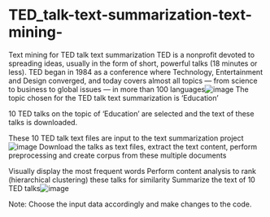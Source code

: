 # TED_talk-text-summarization-text-mining-
Text mining for TED talk text summarization
TED is a nonprofit devoted to spreading ideas, usually in the form of short, powerful talks (18 minutes or less). TED began in 1984 as a conference where Technology, Entertainment and Design converged, and today covers almost all topics — from science to business to global issues — in more than 100 languages![image](https://github.com/nimishb22/TED_talk-text-summarization-text-mining-/assets/20534138/e98bb9fc-1a9a-4850-a9d0-2680a0319212)
The topic chosen for the TED talk text summarization is ‘Education’

10 TED talks on the topic of ‘Education’ are selected and the text of these talks is downloaded.

These 10 TED talk text files are input to the text summarization project
![image](https://github.com/nimishb22/TED_talk-text-summarization-text-mining-/assets/20534138/8998de3c-ce1e-4be3-bbd2-e06565b6024d)
Download the talks as text files, extract the text content, perform preprocessing and create corpus from these multiple documents

Visually display the most frequent words
Perform content analysis to rank (hierarchical clustering) these talks for similarity
Summarize the text of 10 TED talks![image](https://github.com/nimishb22/TED_talk-text-summarization-text-mining-/assets/20534138/4c775488-9631-4442-a8ba-256e7f64591d)

Note: Choose the input data accordingly and make changes to the code.

